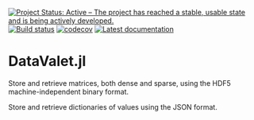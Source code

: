 [![Project Status: Active – The project has reached a stable, usable state and is being actively developed.](http://www.repostatus.org/badges/latest/active.svg)](http://www.repostatus.org/#active)
[![Build status](https://github.com/PetrKryslUCSD/DataValet.jl/workflows/CI/badge.svg)](https://github.com/PetrKryslUCSD/DataValet.jl/actions)
[![codecov](https://codecov.io/gh/PetrKryslUCSD/DataValet.jl/branch/master/graph/badge.svg)](https://app.codecov.io/gh/PetrKryslUCSD/DataValet.jl)
[![Latest documentation](https://img.shields.io/badge/docs-dev-blue.svg)](https://petrkryslucsd.github.io/DataValet.jl/dev)

# DataValet.jl

Store and retrieve matrices, both dense and sparse, using the HDF5 machine-independent binary format.

Store and retrieve dictionaries of values using the JSON format.

